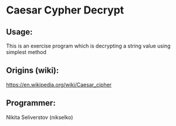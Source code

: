# Caesar Cypher Decrypt

## Usage:
This is an exercise program which is decrypting a string value using simplest method

## Origins (wiki): 
https://en.wikipedia.org/wiki/Caesar_cipher

## Programmer: 
Nikita Seliverstov (nikselko)

